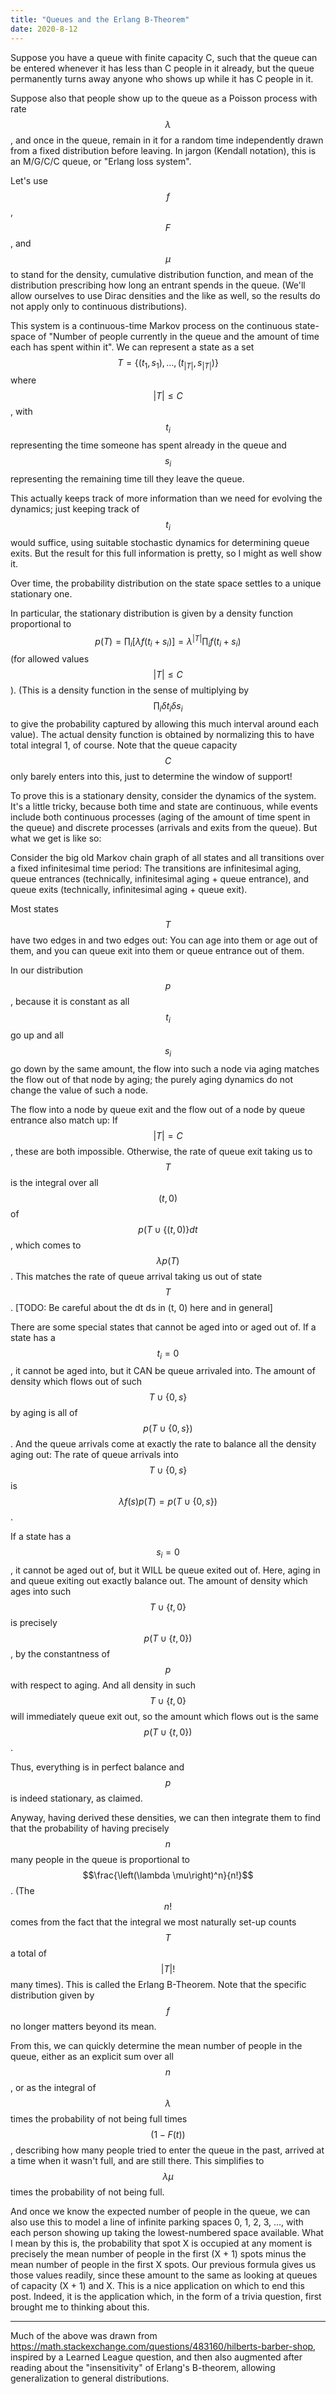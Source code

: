 ```yaml
---
title: "Queues and the Erlang B-Theorem"
date: 2020-8-12
---
```

Suppose you have a queue with finite capacity C, such that the queue can be entered whenever it has less than C people in it already, but the queue permanently turns away anyone who shows up while it has C people in it.

Suppose also that people show up to the queue as a Poisson process with rate $$\lambda$$, and once in the queue, remain in it for a random time independently drawn from a fixed distribution before leaving. In jargon (Kendall notation), this is an M/G/C/C queue, or "Erlang loss system".

Let's use $$f$$, $$F$$, and $$\mu$$ to stand for the density, cumulative distribution function, and mean of the distribution prescribing how long an entrant spends in the queue. (We'll allow ourselves to use Dirac densities and the like as well, so the results do not apply only to continuous distributions).

This system is a continuous-time Markov process on the continuous state-space of "Number of people currently in the queue and the amount of time each has spent within it". We can represent a state as a set $$T = \{(t_1, s_1), \ldots, (t_{ \vert T \vert }, s_{ \vert T \vert })\}$$ where $$ \vert T \vert  \leq C$$, with $$t_i$$ representing the time someone has spent already in the queue and $$s_i$$ representing the remaining time till they leave the queue.

This actually keeps track of more information than we need for evolving the dynamics; just keeping track of $$t_i$$ would suffice, using suitable stochastic dynamics for determining queue exits. But the result for this full information is pretty, so I might as well show it.

Over time, the probability distribution on the state space settles to a unique stationary one.

In particular, the stationary distribution is given by a density function proportional to $$p(T) = \prod_i [\lambda f(t_i + s_i)] = \lambda^{ \vert T \vert } \prod_i f(t_i + s_i)$$ (for allowed values $$ \vert T \vert  \leq C$$). (This is a density function in the sense of multiplying by $$\prod_i \delta t_i \delta s_i$$ to give the probability captured by allowing this much interval around each value). The actual density function is obtained by normalizing this to have total integral 1, of course. Note that the queue capacity $$C$$ only barely enters into this, just to determine the window of support!

To prove this is a stationary density, consider the dynamics of the system. It's a little tricky, because both time and state are continuous, while events include both continuous processes (aging of the amount of time spent in the queue) and discrete processes (arrivals and exits from the queue). But what we get is like so:

Consider the big old Markov chain graph of all states and all transitions over a fixed infinitesimal time period: The transitions are infinitesimal aging, queue entrances (technically, infinitesimal aging + queue entrance), and queue exits (technically, infinitesimal aging + queue exit).

Most states $$T$$ have two edges in and two edges out: You can age into them or age out of them, and you can queue exit into them or queue entrance out of them.

In our distribution $$p$$, because it is constant as all $$t_i$$ go up and all $$s_i$$ go down by the same amount, the flow into such a node via aging matches the flow out of that node by aging; the purely aging dynamics do not change the value of such a node.

The flow into a node by queue exit and the flow out of a node by queue entrance also match up: If $$ \vert T \vert  = C$$, these are both impossible. Otherwise, the rate of queue exit taking us to $$ T $$ is the integral over all $$(t, 0)$$ of $$p( T  \cup \{(t, 0)\} dt$$, which comes to $$\lambda p( T )$$. This matches the rate of queue arrival taking us out of state $$ T $$. [TODO: Be careful about the dt ds in (t, 0) here and in general]

There are some special states that cannot be aged into or aged out of. If a state has a $$t_i = 0$$, it cannot be aged into, but it CAN be queue arrivaled into. The amount of density which flows out of such $$T \cup \{0, s\}$$ by aging is all of $$p(T \cup \{0, s\})$$. And the queue arrivals come at exactly the rate to balance all the density aging out: The rate of queue arrivals into $$T \cup \{0, s\}$$ is $$\lambda f(s) p(T) = p(T \cup \{0, s\})$$.

If a state has a $$s_i = 0$$, it cannot be aged out of, but it WILL be queue exited out of. Here, aging in and queue exiting out exactly balance out. The amount of density which ages into such $$T \cup \{t, 0\}$$ is precisely $$p(T \cup \{t, 0\})$$, by the constantness of $$p$$ with respect to aging. And all density in such $$T \cup \{t, 0\}$$ will immediately queue exit out, so the amount which flows out is the same $$p(T \cup \{t, 0\})$$.

Thus, everything is in perfect balance and $$p$$ is indeed stationary, as claimed.

Anyway, having derived these densities, we can then integrate them to find that the probability of having precisely $$n$$ many people in the queue is proportional to $$\frac{\left(\lambda \mu\right)^n}{n!}$$. (The $$n!$$ comes from the fact that the integral we most naturally set-up counts $$T$$ a total of $$ \vert T \vert !$$ many times). This is called the Erlang B-Theorem. Note that the specific distribution given by $$f$$ no longer matters beyond its mean.

From this, we can quickly determine the mean number of people in the queue, either as an explicit sum over all $$n$$, or as the integral of $$\lambda$$ times the probability of not being full times $$(1 - F(t))$$, describing how many people tried to enter the queue in the past, arrived at a time when it wasn't full, and are still there. This simplifies to $$\lambda \mu$$ times the probability of not being full.

And once we know the expected number of people in the queue, we can also use this to model a line of infinite parking spaces 0, 1, 2, 3, …, with each person showing up taking the lowest-numbered space available. What I mean by this is, the probability that spot X is occupied at any moment is precisely the mean number of people in the first (X + 1) spots minus the mean number of people in the first X spots. Our previous formula gives us those values readily, since these amount to the same as looking at queues of capacity (X + 1) and X. This is a nice application on which to end this post. Indeed, it is the application which, in the form of a trivia question, first brought me to thinking about this.

***

Much of the above was drawn from https://math.stackexchange.com/questions/483160/hilberts-barber-shop, inspired by a Learned League question, and then also augmented after reading about the "insensitivity" of Erlang's B-theorem, allowing generalization to general distributions.